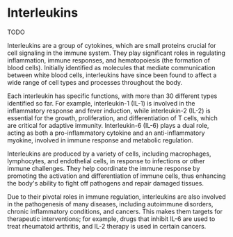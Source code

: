 # Interleukins

TODO

Interleukins are a group of cytokines, which are small proteins crucial for cell signaling in the immune system. They play significant roles in regulating inflammation, immune responses, and hematopoiesis (the formation of blood cells). Initially identified as molecules that mediate communication between white blood cells, interleukins have since been found to affect a wide range of cell types and processes throughout the body.

Each interleukin has specific functions, with more than 30 different types identified so far. For example, interleukin-1 (IL-1) is involved in the inflammatory response and fever induction, while interleukin-2 (IL-2) is essential for the growth, proliferation, and differentiation of T cells, which are critical for adaptive immunity. Interleukin-6 (IL-6) plays a dual role, acting as both a pro-inflammatory cytokine and an anti-inflammatory myokine, involved in immune response and metabolic regulation.

Interleukins are produced by a variety of cells, including macrophages, lymphocytes, and endothelial cells, in response to infections or other immune challenges. They help coordinate the immune response by promoting the activation and differentiation of immune cells, thus enhancing the body's ability to fight off pathogens and repair damaged tissues.

Due to their pivotal roles in immune regulation, interleukins are also involved in the pathogenesis of many diseases, including autoimmune disorders, chronic inflammatory conditions, and cancers. This makes them targets for therapeutic interventions; for example, drugs that inhibit IL-6 are used to treat rheumatoid arthritis, and IL-2 therapy is used in certain cancers.
